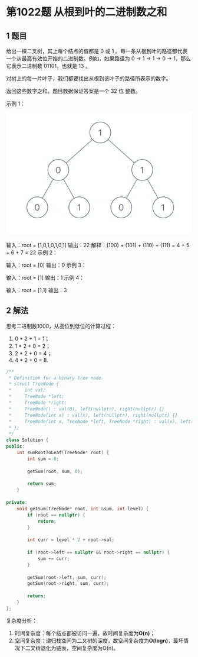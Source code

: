 # 第1022题 从根到叶的二进制数之和

## 1 题目

给出一棵二叉树，其上每个结点的值都是 0 或 1 。每一条从根到叶的路径都代表一个从最高有效位开始的二进制数。例如，如果路径为 0 -> 1 -> 1 -> 0 -> 1，那么它表示二进制数 01101，也就是 13 。

对树上的每一片叶子，我们都要找出从根到该叶子的路径所表示的数字。

返回这些数字之和。题目数据保证答案是一个 32 位 整数。

示例 1：

![1022-题图1](images/1022-题图1.png)


输入：root = [1,0,1,0,1,0,1]
输出：22
解释：(100) + (101) + (110) + (111) = 4 + 5 + 6 + 7 = 22
示例 2：

输入：root = [0]
输出：0
示例 3：

输入：root = [1]
输出：1
示例 4：

输入：root = [1,1]
输出：3

## 2 解法

思考二进制数1000，从高位到低位的计算过程：

1. 0 * 2 + 1 = 1；
2. 1 * 2 + 0 = 2；
3. 2 * 2 + 0 = 4；
4. 4 * 2 + 0 = 8.

```c++
/**
 * Definition for a binary tree node.
 * struct TreeNode {
 *     int val;
 *     TreeNode *left;
 *     TreeNode *right;
 *     TreeNode() : val(0), left(nullptr), right(nullptr) {}
 *     TreeNode(int x) : val(x), left(nullptr), right(nullptr) {}
 *     TreeNode(int x, TreeNode *left, TreeNode *right) : val(x), left(left), right(right) {}
 * };
 */
class Solution {
public:
    int sumRootToLeaf(TreeNode* root) {
        int sum = 0;

        getSum(root, sum, 0);

        return sum;
    }

private:
    void getSum(TreeNode* root, int &sum, int level) {
        if (root == nullptr) {
            return;
        }

        int curr = level * 2 + root->val;

        if (root->left == nullptr && root->right == nullptr) {
            sum += curr;
        }

        getSum(root->left, sum, curr);
        getSum(root->right, sum, curr);

        return;
    }    
};
```

复杂度分析：

1. 时间复杂度：每个结点都被访问一遍，故时间复杂度为**O(n)**；
2. 空间复杂度：递归栈空间为二叉树的深度，故空间复杂度为**O(logn)**，最坏情况下二叉树退化为链表，空间复杂度为O(n)。
